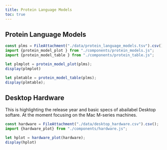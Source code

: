 ```yaml
---
title: Protein Language Models
toc: true
---
```


 <!-- Todo: move this to a proper import -->
<link rel="stylesheet" href="https://cdn.jsdelivr.net/gh/jpswalsh/academicons@1/css/academicons.min.css">
<link rel="stylesheet" href="https://cdnjs.cloudflare.com/ajax/libs/font-awesome/4.7.0/css/font-awesome.min.css">
</head>


## Protein Language Models

```js
const plms = FileAttachment("./data/protein_language_models.tsv").csv();
import {protein_model_plot } from "./components/protein_models.js";
import {protein_model_table } from "./components/protein_table.js";

```

```js
let plmplot = protein_model_plot(plms);
display(plmplot)
```

```js
let plmtable = protein_model_table(plms);
display(plmtable);

```



## Desktop Hardware

This is highlighting the release year and basic specs of abailabel Desktop softare. At the moment focusing on the Mac M-series machines.

```js
const hardware = FileAttachment("./data/desktop_hardware.csv").csv();
import {hardware_plot} from "./components/hardware.js";
```

```js
let hplot = hardware_plot(hardware);
display(hplot)
```
